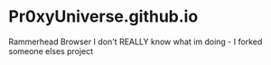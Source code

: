 # Pr0xyUniverse.github.io
Rammerhead Browser
I don't REALLY know what im doing - I forked someone elses project
